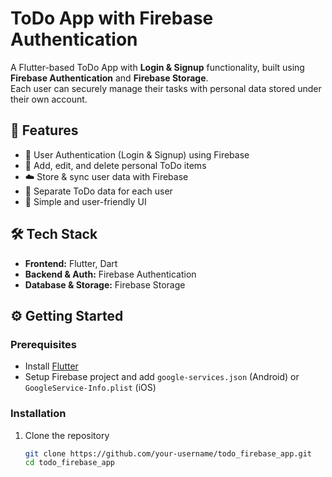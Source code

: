 # ToDo App with Firebase Authentication

A Flutter-based ToDo App with **Login & Signup** functionality, built using **Firebase Authentication** and **Firebase Storage**.  
Each user can securely manage their tasks with personal data stored under their own account.

## 🚀 Features
- 🔐 User Authentication (Login & Signup) using Firebase  
- 📝 Add, edit, and delete personal ToDo items  
- ☁️ Store & sync user data with Firebase  
- 👤 Separate ToDo data for each user  
- 📱 Simple and user-friendly UI  

## 🛠️ Tech Stack
- **Frontend:** Flutter, Dart  
- **Backend & Auth:** Firebase Authentication  
- **Database & Storage:** Firebase Storage  



## ⚙️ Getting Started

### Prerequisites
- Install [Flutter](https://docs.flutter.dev/get-started/install)  
- Setup Firebase project and add `google-services.json` (Android) or `GoogleService-Info.plist` (iOS)

### Installation
1. Clone the repository  
   ```bash
   git clone https://github.com/your-username/todo_firebase_app.git
   cd todo_firebase_app

